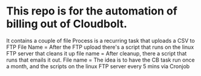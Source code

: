 # This repo is for the automation of billing out of Cloudbolt.
It contains a couple of file
Process is a recurring task that uploads a CSV to FTP File Name = 
After the FTP upload there's a script that runs on the linux FTP server that cleans it up file name = 
After cleanup, there a script that runs that emails it out. File name = 
The idea is to have the CB task run once a month, and the scripts on the linux FTP server every 5 mins via Cronjob
